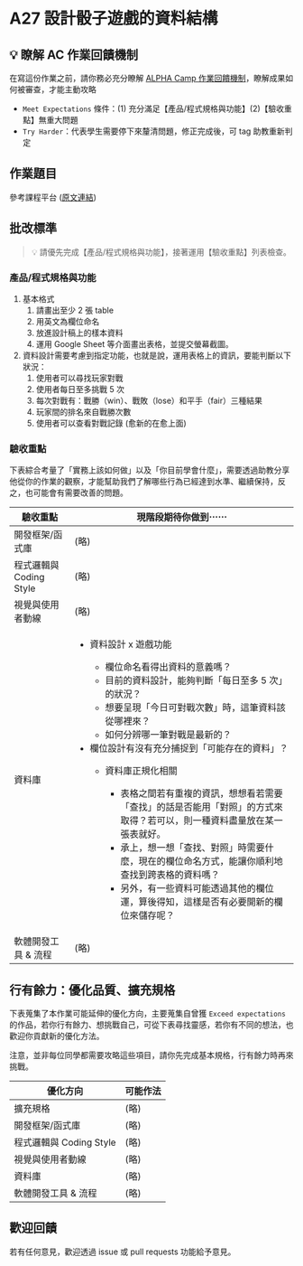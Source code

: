 # A27 設計骰子遊戲的資料結構

## 💡 瞭解 AC 作業回饋機制

在寫這份作業之前，請你務必充分瞭解 <a href="https://github.com/ALPHACamp/web-grading-rubic" target="_blank">ALPHA Camp 作業回饋機制</a>，瞭解成果如何被審查，才能主動攻略

- `Meet Expectations` 條件：(1) 充分滿足【產品/程式規格與功能】(2)【驗收重點】無重大問題
- `Try Harder`：代表學生需要停下來釐清問題，修正完成後，可 tag 助教重新判定

## 作業題目

參考課程平台 (<a href="https://lighthouse.alphacamp.co/courses/40/assignments/1139" target="_blank">原文連結</a>)

## 批改標準

> 💡  請優先完成【產品/程式規格與功能】，接著運用【驗收重點】列表檢查。

### 產品/程式規格與功能

1. 基本格式
   1. 請畫出至少 2 張 table
   2. 用英文為欄位命名
   3. 放進設計稿上的樣本資料
   4. 運用 Google Sheet 等介面畫出表格，並提交螢幕截圖。
2. 資料設計需要考慮到指定功能，也就是說，運用表格上的資訊，要能判斷以下狀況：
   1. 使用者可以尋找玩家對戰
   2. 使用者每日至多挑戰 5 次
   3. 每次對戰有：戰勝（win）、戰敗（lose）和平手（fair）三種結果
   4. 玩家間的排名來自戰勝次數
   5. 使用者可以查看對戰記錄 (愈新的在愈上面)

### 驗收重點

下表綜合考量了「實務上該如何做」以及「你目前學會什麼」，需要透過助教分享他從你的作業的觀察，才能幫助我們了解哪些行為已經達到水準、繼續保持，反之，也可能會有需要改善的問題。

<table>
  <thead>
    <tr>
      <th>驗收重點</td>
      <th>現階段期待你做到⋯⋯</td>
    </tr>
  </thead>
  <tbody>
    <tr>
      <td>開發框架/函式庫</td>
      <td>(略)</td>
    </tr>
    <tr>
      <td>程式邏輯與 Coding Style</td>
      <td>(略)</td>
    </tr>
      <tr>
      <td>視覺與使用者動線</td>
      <td>(略)</td>
    </tr>
    <tr>
      <td>資料庫</td>
      <td>
        <ul>
          <li>資料設計 x 遊戲功能</li>
          <ul>
            <li>欄位命名看得出資料的意義嗎？</li>
            <li>目前的資料設計，能夠判斷「每日至多 5 次」的狀況？</li>
            <li>想要呈現「今日可對戰次數」時，這筆資料該從哪裡來？</li>
            <li>如何分辨哪一筆對戰是最新的？</li>
          </ul>
          <li>欄位設計有沒有充分捕捉到「可能存在的資料」？</li>
          <ul>
            <li>資料庫正規化相關</li>
            <ul>
              <li>表格之間若有重複的資訊，想想看若需要「查找」的話是否能用「對照」的方式來取得？若可以，則一種資料盡量放在某一張表就好。</li>
              <li>承上，想一想「查找、對照」時需要什麼，現在的欄位命名方式，能讓你順利地查找到跨表格的資料嗎？</li>
              <li>另外，有一些資料可能透過其他的欄位運，算後得知，這樣是否有必要開新的欄位來儲存呢？</li>
            </ul>
          </ul>
        </ul>
      </td>
    </tr>
      <tr>
      <td>軟體開發工具 & 流程</td>
      <td>(略)</td>
    </tr>
  </tbody>
</table>

## 行有餘力：優化品質、擴充規格

下表蒐集了本作業可能延伸的優化方向，主要蒐集自曾獲 `Exceed expectations` 的作品，若你行有餘力、想挑戰自己，可從下表尋找靈感，若你有不同的想法，也歡迎你貢獻新的優化方法。

注意，並非每位同學都需要攻略這些項目，請你先完成基本規格，行有餘力時再來挑戰。

<table>
  <thead>
    <tr>
      <th>優化方向</td>
      <th>可能作法</td>
    </tr>
  </thead>
  <tbody>
    <tr>
      <td>擴充規格</td>
      <td>(略)</td>
    </tr>
    <tr>
      <td>開發框架/函式庫</td>
      <td>(略)</td>
    </tr>
    <tr>
      <td>程式邏輯與 Coding Style</td>
      <td>(略)</td>
    </tr>
      <tr>
      <td>視覺與使用者動線</td>
      <td>(略)</td>
    </tr>
    <tr>
      <td>資料庫</td>
      <td>(略)</td>
    </tr>
      <tr>
      <td>軟體開發工具 & 流程</td>
      <td>(略)</td>
    </tr>
  </tbody>
</table>

## 歡迎回饋

若有任何意見，歡迎透過 issue 或 pull requests 功能給予意見。
